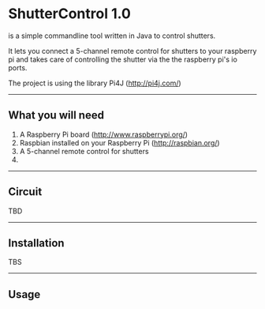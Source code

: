 ShutterControl 1.0
==============

is a simple commandline tool written in Java to control shutters.

It lets you connect a 5-channel remote control for shutters to your raspberry pi and takes care of controlling the shutter via the the raspberry pi's io ports.

The project is using the library Pi4J (http://pi4j.com/)


----------------------------------------------
What you will need
----------------------------------------------

1. A Raspberry Pi board (http://www.raspberrypi.org/)
2. Raspbian installed on your Raspberry Pi (http://raspbian.org/)
3. A 5-channel remote control for shutters
4. 

----------------------------------------------
Circuit
----------------------------------------------

TBD

----------------------------------------------
Installation
----------------------------------------------

TBS

----------------------------------------------
Usage
----------------------------------------------

